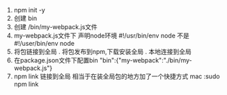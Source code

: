1. npm init -y
2. 创建 bin
3. 创建 /bin/my-webpack.js文件
4. my-webpack.js文件下 
  声明node环境 #!/usr/bin/env node  不是#!/user/bin/env node
5. 将包链接到全局  . 将包发布到npm,下载安装全局  . 本地连接到全局
6. 在package.json文件下配置bin  "bin":{"my-webpack":"./bin/my-webpack.js"}
7. npm link 链接到全局  相当于在装全局包的地方加了一个快捷方式  mac :sudo npm link
